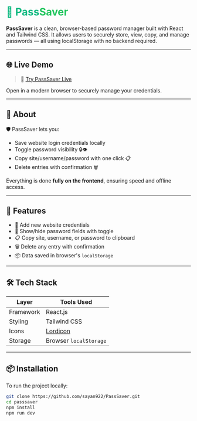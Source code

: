 <h1 align="left">
  <span style="color:#10b981;">🔐 Pass</span><span style="color:#22c55e;">Saver</span>
</h1>

**PassSaver** is a clean, browser-based password manager built with React and Tailwind CSS. It allows users to securely store, view, copy, and manage passwords — all using localStorage with no backend required.

---

## 🌐 Live Demo

> 🔗 [Try PassSaver Live](https://passsaver.vercel.app/)

Open in a modern browser to securely manage your credentials.

---

## 🧠 About

🛡️ PassSaver lets you:
- Save website login credentials locally
- Toggle password visibility 🔒👁️
- Copy site/username/password with one click 📋
- Delete entries with confirmation 🗑️


Everything is done **fully on the frontend**, ensuring speed and offline access.

---

## 🚀 Features

- 📝 Add new website credentials
- 🔐 Show/hide password fields with toggle
- 📋 Copy site, username, or password to clipboard
- 🗑️ Delete any entry with confirmation
- 📦 Data saved in browser's `localStorage`


---

## 🛠️ Tech Stack

| Layer        | Tools Used                           |
|--------------|--------------------------------------|
| Framework    | React.js                             |
| Styling      | Tailwind CSS                         |
| Icons        | [Lordicon](https://lordicon.com/)    |
| Storage      | Browser `localStorage`               |


---


## 📦 Installation

To run the project locally:

```bash
git clone https://github.com/sayan922/PassSaver.git
cd passsaver
npm install
npm run dev
